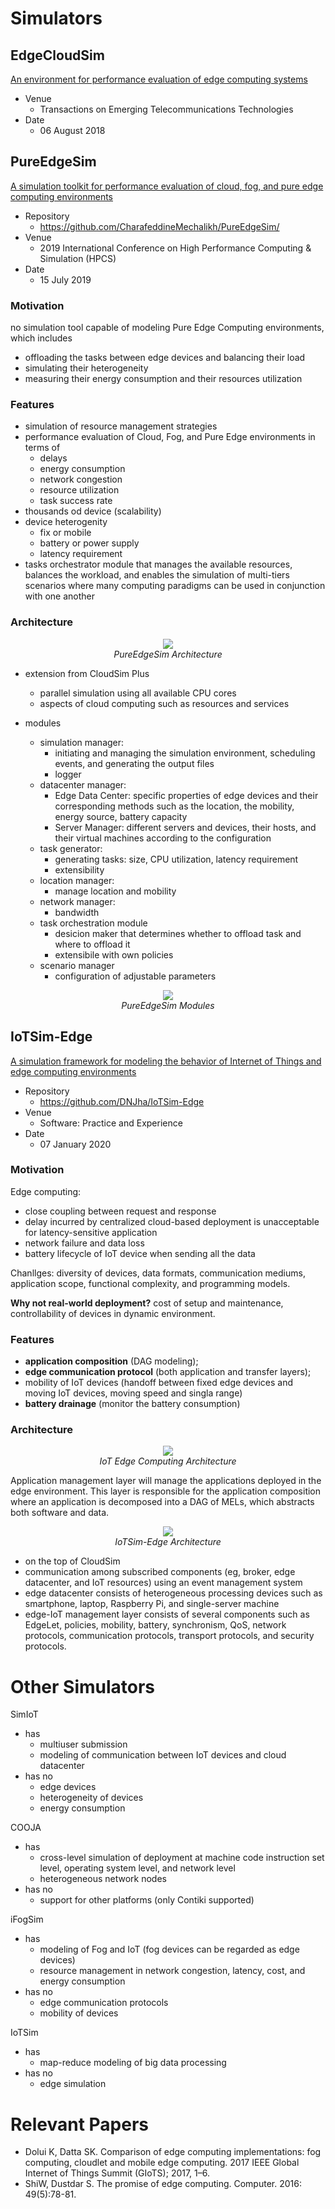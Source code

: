 # Simulators

## EdgeCloudSim

[An environment for performance evaluation of edge computing systems](https://doi.org/10.1002/ett.3493)

- Venue
  - Transactions on Emerging Telecommunications Technologies
- Date
  - 06 August 2018
  
## PureEdgeSim

[A simulation toolkit for performance evaluation of cloud, fog, and pure edge computing environments](https://doi.org/10.1109/HPCS48598.2019.9188059)

- Repository
  - https://github.com/CharafeddineMechalikh/PureEdgeSim/
- Venue
  - 2019 International Conference on High Performance Computing & Simulation (HPCS)
- Date
  - 15 July 2019

### Motivation

no simulation tool capable of modeling Pure Edge Computing environments, which includes
- offloading the tasks between edge devices and balancing their load
- simulating their heterogeneity
- measuring their energy consumption and their resources utilization

### Features

- simulation of resource management strategies
- performance evaluation of Cloud, Fog, and Pure Edge environments in terms of
  - delays
  - energy consumption
  - network congestion
  - resource utilization
  - task success rate
- thousands od device (scalability)
- device heterogenity
  - fix or mobile
  - battery or power supply
  - latency requirement
- tasks orchestrator module that manages the available resources, balances the workload, and enables the simulation of multi-tiers scenarios where many computing paradigms can be used in conjunction with one another

### Architecture

<p align="center">
<img src="PureEdgeSim-Architecture.png"> <br/>
<i>PureEdgeSim Architecture</i>
</p>

- extension from CloudSim Plus
  - parallel simulation using all available CPU cores
  - aspects of cloud computing such as resources and services

- modules
  - simulation manager:
    - initiating and managing the simulation environment, scheduling events, and generating the output files
    - logger
  - datacenter manager:
    - Edge Data Center: specific properties of edge devices and their corresponding methods such as the location, the mobility, energy source, battery capacity
    - Server Manager: different servers and devices, their hosts, and their virtual machines according to the configuration
  - task generator:
    - generating tasks: size, CPU utilization, latency requirement
    - extensibility
  - location manager:
    - manage location and mobility
  - network manager:
    - bandwidth
  - task orchestration module
    - desicion maker that determines whether to offload task and where to offload it
    - extensibile with own policies
  - scenario manager
    - configuration of adjustable parameters

<p align="center">
<img src="PureEdgeSim-Modules.png"> <br/>
<i>PureEdgeSim Modules</i>
</p>

## IoTSim-Edge

[A simulation framework for modeling the behavior of Internet of Things and edge computing environments](https://doi.org/10.1002/spe.2787)

- Repository
  - https://github.com/DNJha/IoTSim-Edge
- Venue
  - Software: Practice and Experience
- Date
  - 07 January 2020

### Motivation

Edge computing:
- close coupling between request and response
- delay incurred by centralized cloud-based deployment is unacceptable for latency-sensitive application
- network failure and data loss
- battery lifecycle of IoT device when sending all the data

Chanllges: diversity of devices, data formats, communication mediums, application scope, functional complexity, and programming models.

**Why not real-world deployment?** cost of setup and maintenance, controllability of devices in dynamic environment.

### Features

- **application composition** (DAG modeling);
- **edge communication protocol** (both application and transfer layers);
- mobility of IoT devices (handoff between fixed edge devices and moving IoT devices, moving speed and singla range)
- **battery drainage** (monitor the battery consumption)

### Architecture

<p align="center">
<img src="IoT-Edge-Architecture.png"> <br/>
<i>IoT Edge Computing Architecture</i>
</p>

Application management layer will manage the applications deployed in the edge environment. This layer is responsible for the application composition where an application is decomposed into a DAG of MELs, which abstracts both software and data.

<p align="center">
<img src="IoTSim-Edge-Architecture.png"> <br/>
<i>IoTSim-Edge Architecture</i>
</p>

- on the top of CloudSim
- communication among subscribed components (eg, broker, edge datacenter, and IoT resources) using an event management system
- edge datacenter consists of heterogeneous processing devices such as smartphone, laptop, Raspberry Pi, and single-server machine
- edge-IoT management layer consists of several components such as EdgeLet, policies, mobility, battery, synchronism, QoS, network protocols, communication protocols, transport protocols, and security protocols.

# Other Simulators

SimIoT 
  - has
    - multiuser submission
    - modeling of communication between IoT devices and cloud datacenter
  - has no 
    - edge devices
    - heterogeneity of devices
    - energy consumption

COOJA
  - has
    - cross-level simulation of deployment at machine code instruction set level, operating system level, and network level
    - heterogeneous network nodes
  - has no
    - support for other platforms (only Contiki supported)

iFogSim
  - has
    - modeling of Fog and IoT (fog devices can be regarded as edge devices)
    - resource management in network congestion, latency, cost, and energy consumption
  - has no
    - edge communication protocols
    - mobility of devices

IoTSim
  - has
    - map-reduce modeling of big data processing
  - has no
    - edge simulation


# Relevant Papers

- Dolui K, Datta SK. Comparison of edge computing implementations: fog computing, cloudlet and mobile edge computing. 2017 IEEE Global Internet of Things Summit (GIoTS); 2017, 1–6.
- ShiW, Dustdar S. The promise of edge computing. Computer. 2016: 49(5):78-81.
